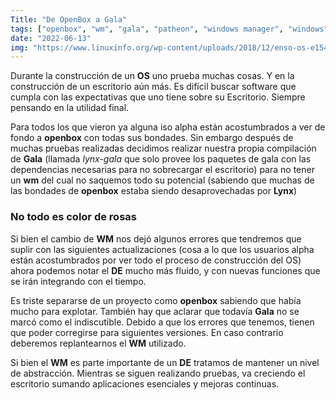 ```yaml
---
Title: "De OpenBox a Gala"
tags: ["openbox", "wm", "gala", "patheon", "windows manager", "windows", "manager"]
date: "2022-06-13"
img: "https://www.linuxinfo.org/wp-content/uploads/2018/12/enso-os-e1546005179955-1.png"
---
```


Durante la construcción de un **OS** uno prueba muchas cosas. Y en la construcción de un escritorio aún más. Es difícil buscar software que cumpla con las expectativas que uno tiene sobre su Escritorio. Siempre pensando en la utilidad final.

Para todos los que vieron ya alguna iso alpha están acostumbrados a ver de fondo a **openbox** con todas sus bondades. Sin embargo después de muchas pruebas realizadas decidimos realizar nuestra propia compilación de **Gala** (llamada *lynx-gala* que solo provee los paquetes de gala con las dependencias necesarias para no sobrecargar el escritorio) para no tener un **wm** del cual no saquemos todo su potencial (sabiendo que muchas de las bondades de **openbox** estaba siendo desaprovechadas por **Lynx**)

### No todo es color de rosas

Si bien el cambio de **WM** nos dejó algunos errores que tendremos que suplir con las siguientes actualizaciones (cosa a lo que los usuarios alpha están acostumbrados por ver todo el proceso de construcción del OS) ahora podemos notar el **DE** mucho más fluido, y con nuevas funciones que se irán integrando con el tiempo.

Es triste separarse de un proyecto como **openbox** sabiendo que había mucho para explotar. También hay que aclarar que todavía **Gala** no se marcó como el indiscutible. Debido a que los errores que tenemos, tienen que poder corregirse para siguientes versiones. En caso contrario deberemos replantearnos el **WM** utilizado.

Si bien el **WM** es parte importante de un **DE** tratamos de mantener un nivel de abstracción. Mientras se siguen realizando pruebas, va creciendo el escritorio sumando aplicaciones esenciales y mejoras continuas.
